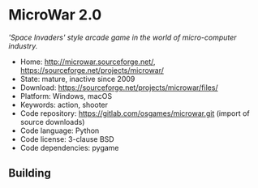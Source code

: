 # MicroWar 2.0

_'Space Invaders' style arcade game in the world of micro-computer industry._

- Home: http://microwar.sourceforge.net/, https://sourceforge.net/projects/microwar/
- State: mature, inactive since 2009
- Download: https://sourceforge.net/projects/microwar/files/
- Platform: Windows, macOS
- Keywords: action, shooter
- Code repository: https://gitlab.com/osgames/microwar.git (import of source downloads)
- Code language: Python
- Code license: 3-clause BSD
- Code dependencies: pygame

## Building
